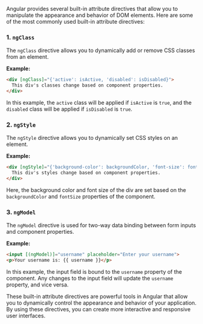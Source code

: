 Angular provides several built-in attribute directives that allow you to manipulate the appearance and behavior of DOM elements. Here are some of the most commonly used built-in attribute directives:

### 1. `ngClass`

The `ngClass` directive allows you to dynamically add or remove CSS classes from an element.

**Example:**

```html
<div [ngClass]="{'active': isActive, 'disabled': isDisabled}">
  This div's classes change based on component properties.
</div>
```

In this example, the `active` class will be applied if `isActive` is `true`, and the `disabled` class will be applied if `isDisabled` is `true`.

### 2. `ngStyle`

The `ngStyle` directive allows you to dynamically set CSS styles on an element.

**Example:**

```html
<div [ngStyle]="{'background-color': backgroundColor, 'font-size': fontSize + 'px'}">
  This div's styles change based on component properties.
</div>
```

Here, the background color and font size of the div are set based on the `backgroundColor` and `fontSize` properties of the component.

### 3. `ngModel`

The `ngModel` directive is used for two-way data binding between form inputs and component properties.

**Example:**

```html
<input [(ngModel)]="username" placeholder="Enter your username">
<p>Your username is: {{ username }}</p>
```

In this example, the input field is bound to the `username` property of the component. Any changes to the input field will update the `username` property, and vice versa.

These built-in attribute directives are powerful tools in Angular that allow you to dynamically control the appearance and behavior of your application. By using these directives, you can create more interactive and responsive user interfaces.
